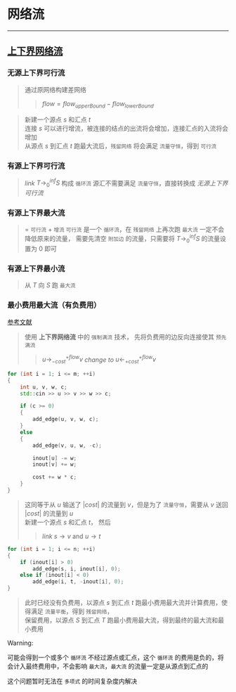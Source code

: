 # 网络流
---

## [上下界网络流](https://www.luogu.com/article/gprgncve)

### 无源上下界可行流

> 通过原网络构建差网络  
>> $flow=flow_{upperBound}-flow_{lowerBound}$  

> 新建一个源点 $s$ 和汇点 $t$  
> 连接 $s$ 可以进行增流，被连接的结点的出流将会增加，连接汇点的入流将会增加  
> 从源点 $s$ 到汇点 $t$ 跑最大流后，`残留网络` 将会满足 `流量守恒`，得到 `可行流`

### 有源上下界可行流

> _link_ $T\rightarrow^{inf}_0{S}$ 构成 `循环流`
> 源汇不需要满足 `流量守恒`，直接转换成 *无源上下界可行流*

### 有源上下界最大流

> $=$ `可行流` $+$ `增流`
> `可行流` 是一个 `循环流`，在 `残留网络` 上再次跑 `最大流` 一定不会降低原来的流量，
> 需要先清空 `附加边` 的流量，只需要将 $T\rightarrow^{inf}_0{S}$ 的流量设置为 $0$ 即可

### 有源上下界最小流

> 从 $T$ 向 $S$ 跑 `最大流`

### 最小费用最大流（有负费用）

[参考文献](https://blog.panda2134.site/%E6%80%BB%E7%BB%93/2018/02/26/NetworkFlow/#%E6%9C%80%E5%B0%8F%E8%B4%B9%E7%94%A8%E5%8F%AF%E8%A1%8C%E6%B5%81)

> 使用 **上下界网络流** 中的 `强制满流` 技术， 先将负费用的边反向连接使其 `预先满流`  
>> $u\rightarrow^{+flow}_{-cost}v$ _change to_ $u \leftarrow^{+flow}_{+cost}v$
```c++
for (int i = 1; i <= m; ++i)
{
    int u, v, w, c;
    std::cin >> u >> v >> w >> c;

    if (c >= 0)
    {
        add_edge(u, v, w, c);
    }
    else
    {
        add_edge(v, u, w, -c);

        inout[u] -= w;
        inout[v] += w;

        cost += w * c;
    }
}
```
> 这同等于从 $u$ 输送了 $\vert{cost}\vert$ 的流量到 $v$，但是为了 `流量守恒`，需要从 $v$ 送回 $\vert{cost}\vert$ 的流量到 $u$  
> 新建一个源点 $s$ 和汇点 $t$， 然后
>> _link_ $s\rightarrow{v}$ and $u\rightarrow{t}$ 
```c++
for (int i = 1; i <= n; ++i)
{
    if (inout[i] > 0)
        add_edge(s, i, inout[i], 0);
    else if (inout[i] < 0)
        add_edge(i, t, -inout[i], 0);
}
```
> 此时已经没有负费用，以源点 $s$ 到汇点 $t$ 跑最小费用最大流并计算费用，使得满足 `流量平衡`，得到 `残留网络`，  
> 保留费用，以源点 $S$ 到汇点 $T$ 跑最小费用最大流，得到最终的最大流和最小费用

Warning:  

可能会得到一个或多个 `循环流` 不经过源点或汇点，这个 `循环流` 的费用是负的，将会计入最终费用中，不会影响 `最大流`，`最大流` 的流量一定是从源点到汇点的

这个问题暂时无法在 `多项式` 的时间复杂度内解决
